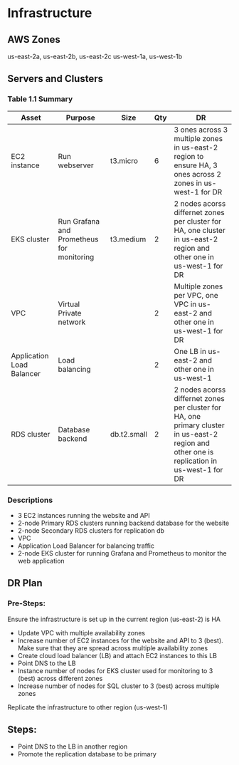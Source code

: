 # Infrastructure

## AWS Zones
us-east-2a, us-east-2b, us-east-2c
us-west-1a, us-west-1b

## Servers and Clusters

### Table 1.1 Summary
| Asset                     | Purpose                                   | Size        | Qty | DR                                 |
|---------------------------|-------------------------------------------|-------------|-----|------------------------------------|
| EC2 instance              | Run webserver                             | t3.micro    | 6   | 3 ones across 3 multiple zones in us-east-2 region to ensure HA, 3 ones across 2 zones in us-west-1 for DR|
| EKS cluster               | Run Grafana and Prometheus for monitoring | t3.medium   | 2   | 2 nodes acorss differnet zones per cluster for HA, one cluster in us-east-2 region and other one in us-west-1 for DR |
| VPC                       | Virtual Private network                   |             | 2  | Multiple zones per VPC, one VPC in us-east-2 and other one in us-west-1 for DR |
| Application Load Balancer | Load balancing                            |             | 2   | One LB in us-east-2 and other one in us-west-1                               |
| RDS cluster       | Database backend                  | db.t2.small | 2   | 2 nodes acorss differnet zones per cluster for HA, one primary cluster in us-east-2 region and other one is replication in us-west-1 for DR |                               |
### Descriptions
- 3 EC2 instances running the website and API
- 2-node Primary RDS clusters running backend database for the website
- 2-node Secondary RDS clusters for replication db
- VPC
- Application Load Balancer for balancing traffic
- 2-node EKS cluster for running Grafana and Prometheus to monitor the web application

## DR Plan
### Pre-Steps:
Ensure the infrastructure is set up in the current region (us-east-2) is HA
- Update VPC with multiple availability zones
- Increase number of EC2 instances for the website and API to 3 (best). Make sure that they are spread across multiple availability zones
- Create cloud load balancer (LB) and attach EC2 instances to this LB
- Point DNS to the LB
- Instance number of nodes for EKS cluster used for monitoring to 3 (best) across different zones
- Increase number of nodes for SQL cluster to 3 (best) across multiple zones

Replicate the infrastructure to other region (us-west-1)

## Steps:
- Point DNS to the LB in another region
- Promote the replication database to be primary
